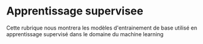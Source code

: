 # Apprentissage supervisee
Cette rubrique nous montrera les modèles d'entrainement de base utilisé en apprentissage supervisé dans le domaine du machine learning
